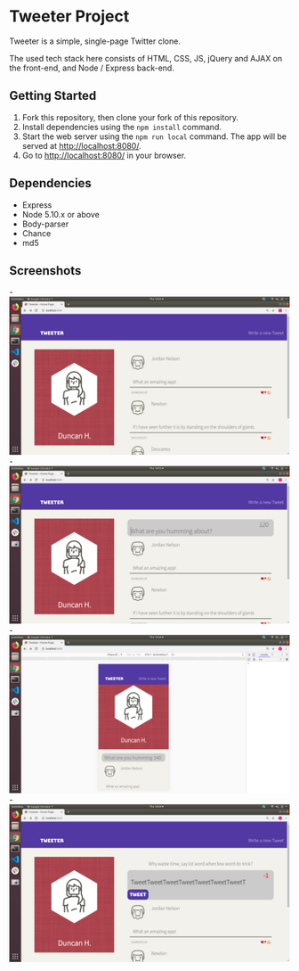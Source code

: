 # Tweeter Project

Tweeter is a simple, single-page Twitter clone.

The used tech stack here consists of HTML, CSS, JS, jQuery and AJAX on the front-end, and Node / Express back-end.

## Getting Started

1. Fork this repository, then clone your fork of this repository.
2. Install dependencies using the `npm install` command.
3. Start the web server using the `npm run local` command. The app will be served at <http://localhost:8080/>.
4. Go to <http://localhost:8080/> in your browser.

## Dependencies

- Express
- Node 5.10.x or above
- Body-parser
- Chance
- md5

## Screenshots

-![A home page that leaves you wanting more](https://github.com/hurtlethefrog/tweeter/blob/master/docs/Flawless-home-page.png)
-![An input field that knows when it's wanted](https://github.com/hurtlethefrog/tweeter/blob/master/docs/Hideable-input-field.png)
-![Useable on desktop and phone alike, W0W!](https://github.com/hurtlethefrog/tweeter/blob/master/docs/Ingenious-esponsive-design.png)
-![Error messages custom designed for every problem](https://github.com/hurtlethefrog/tweeter/blob/master/docs/Relevant-error-messages.png)
